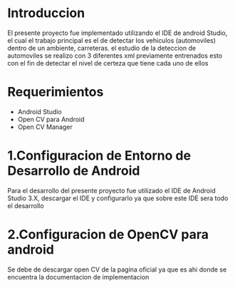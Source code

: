 Introduccion
=============

El presente proyecto fue implementado utilizando el IDE de android Studio, el cual el trabajo principal es el de detectar los vehiculos (automoviles) dentro de un ambiente, carreteras.
el estudio de la deteccion de automoviles se realizo con 3 diferentes xml previamente entrenados esto con el fin de detectar el nivel de certeza que tiene cada uno de ellos

Requerimientos
===
- Android Studio
- Open CV para Android
- Open CV Manager

1.Configuracion de Entorno de Desarrollo de Android 
=================================================
Para el desarrollo del presente proyecto fue utilizado el IDE de Android Studio 3.X, descargar el IDE y configurarlo
ya que sobre este IDE sera todo el desarrollo

2.Configuracion de OpenCV para android
=====================================
Se debe de descargar open CV de la pagina oficial ya que es ahi donde se encuentra la documentacion de implementacion
